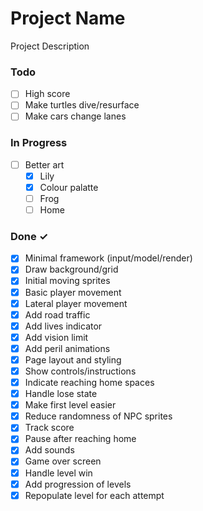 # Project Name

Project Description

### Todo

- [ ] High score
- [ ] Make turtles dive/resurface  
- [ ] Make cars change lanes  

### In Progress

- [ ] Better art  
  - [x] Lily
  - [x] Colour palatte
  - [ ] Frog
  - [ ] Home

### Done ✓

- [x] Minimal framework (input/model/render)  
- [x] Draw background/grid  
- [x] Initial moving sprites  
- [x] Basic player movement  
- [x] Lateral player movement  
- [x] Add road traffic  
- [x] Add lives indicator  
- [x] Add vision limit  
- [x] Add peril animations  
- [x] Page layout and styling  
- [x] Show controls/instructions  
- [x] Indicate reaching home spaces
- [x] Handle lose state  
- [x] Make first level easier
- [x] Reduce randomness of NPC sprites
- [x] Track score
- [x] Pause after reaching home
- [x] Add sounds  
- [x] Game over screen  
- [x] Handle level win  
- [x] Add progression of levels  
- [x] Repopulate level for each attempt